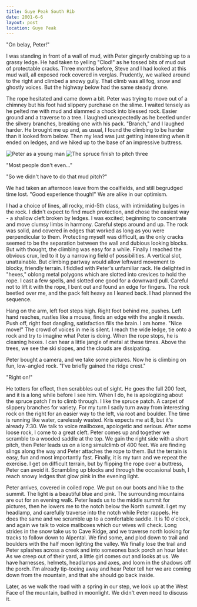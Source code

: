 ```yaml
---
title: Guye Peak South Rib
date: 2001-6-6
layout: post
location: Guye Peak
---
```


"On belay, Peter!"


I was standing in front of a wall of mud, with Peter gingerly crabbing up to a
grassy ledge.  He had taken to yelling "Clod!" as he tossed bits of mud out of
protectable cracks. Three months before, Steve and I had looked at this mud
wall, all exposed rock covered in verglas.  Prudently, we walked around to the
right and climbed a snowy gully. That climb was all fog, snow and ghostly
voices. But the highway below had the same steady drone.


The rope hesitated and came down a bit. Peter was trying to move out of a chimney but his foot
had slippery purchase on the slime. I waited tensely as he pelted me with mud and slammed a
chock into blessed rock. Easier ground and a traverse to a tree. I laughed unexpectedly as
he beetled under the silvery branches, breaking one with his pack. "Branch," and I laughed
harder. He brought me up and, as usual, I found the climbing to be harder than it looked
from below. Then my lead was just getting interesting when it ended on ledges, and we hiked up
to the base of an impressive buttress.


![Peter as a young man](images/articles/trips/2001/oldtpete.jpg)
![The spruce finish to pitch three](images/articles/trips/2001/sprucep.jpg)

"Most people don't even..."


"So we didn't have to do that mud pitch?"

We had taken an afternoon leave from the coalfields, and still begrudged time lost. "Good
experience though!" We are alike in our optimism.



I had a choice of lines, all rocky, mid-5th class, with intimidating bulges in the rock. I
didn't expect to find much protection, and chose the easiest way - a shallow cleft broken
by ledges. I was excited; beginning to concentrate and move clumsy limbs in harmony. Careful
steps around and up. The rock was solid, and covered in edges that worked as long as you were
perpendicular to them. Protecting myself was difficult, as the only cracks seemed to be the
separation between the wall and dubious looking blocks. But with thought, the climbing was
easy for a while. Finally I reached the obvious crux, led to it by a narrowing field of
possibilities. A vertical slot, unattainable. But climbing partway would allow leftward
movement to blocky, friendly terrain. I fiddled with Peter's
unfamiliar rack. He delighted in "hexes," oblong metal polygons which are slotted into crevices
to hold the rope. I cast a few spells, and slotted one good for a downward pull. Careful
not to lift it with the rope, I bent out and found an edge for fingers. The rock beetled over
me, and the pack felt heavy as I leaned back. I had planned the sequence.


Hang on the arm, left foot steps high. Right foot behind me, pushes. Left hand
reaches, rustles like a mouse, finds an edge with the angle it needs. Push off,
right foot dangling, satisfaction fills the brain. I am home. "Nice move!" The crowd of voices
in me is silent. I reach the wide ledge,
tie onto a rock and try to imagine what Peter is doing. When the rope stops, he is cleaning
hexes. I can hear a little jangle of metal at these times. Above the trees, we see the 
ski slopes, and the clouds are dissipating.


Peter bought a camera, and we take some pictures. Now he is climbing on fun, low-angled rock.
"I've briefly gained the ridge crest." 

"Right on!" 

He totters for effect, then scrabbles out
of sight. He goes the full 200 feet, and it is a long while before I see him. When I do, he
is apologizing about the spruce patch I'm to climb through. I like the spruce patch. A
carpet of slippery branches for variety. For my turn I sadly turn away from interesting rock
on the right for an easier way to the left, via root and boulder. The time is running like
water, carelessly wasted. Kris expects me at 8, but it's already 7:30. We talk to voice mailboxes,
apologetic and serious. After some loose rock, I come to a great cleft. Peter comes up and together 
we scramble to a wooded saddle at the top. We gain the right side with a short pitch, then Peter
leads us on a long simulclimb of 400 feet. We are finding slings along the way and Peter
attaches the rope to them. But the terrain is easy, fun and most importantly fast. Finally,
it is my turn and we repeat the exercise. I get on difficult terrain, but by flipping the
rope over a buttress, Peter can avoid it. Scrambling up blocks and through the occasional
bush, I reach snowy ledges that glow pink in the evening light.


Peter arrives, covered in coiled rope. We put on our boots and hike to the summit. The light is
a beautiful blue and pink. The surrounding mountains are out for an evening walk. Peter leads
us to the middle summit for pictures, then he lowers me to the notch below the North summit.
I get my headlamp, and carefully traverse into the notch while Peter rappels. He does the same
and we scramble up to a comfortable saddle. It is 10 o'clock, and again we talk to voice mailboxes
which our wives will check. Long strides in the snow take us to Cave Ridge, and we traverse
north looking for tracks to follow down to Alpental. We find some, and plod down to trail and
boulders with the half moon lighting the valley. We finally lose the trail and Peter splashes
across a creek and into someones back porch an hour later. As we creep out of their yard, a
little girl comes out and looks at us. We have harnesses, helmets, headlamps and axes, and
loom in the shadows off the porch. I'm already tip-toeing away and hear Peter tell her we are
coming down from the mountain, and that she should go back inside. 


Later, as we walk the road with a spring in our step, we look up at the West Face of the mountain,
bathed in moonlight. We didn't even need to discuss it.




